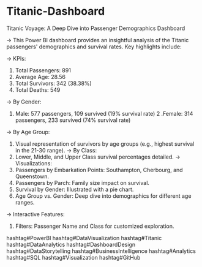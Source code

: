 # Titanic-Dashboard

Titanic Voyage: A Deep Dive into Passenger Demographics Dashboard 

-> This Power BI dashboard provides an insightful analysis of the Titanic passengers' demographics and survival rates. Key highlights include:

-> KPIs:
1. Total Passengers: 891
2. Average Age: 28.56
3. Total Survivors: 342 (38.38%)
4. Total Deaths: 549

-> By Gender:
1. Male: 577 passengers, 109 survived (19% survival rate)
2 .Female: 314 passengers, 233 survived (74% survival rate)

-> By Age Group:
1. Visual representation of survivors by age groups (e.g., highest survival in the 21-30 range).
-> By Class:
2. Lower, Middle, and Upper Class survival percentages detailed.
-> Visualizations:
3. Passengers by Embarkation Points: Southampton, Cherbourg, and Queenstown.
4. Passengers by Parch: Family size impact on survival.
5. Survival by Gender: Illustrated with a pie chart.
6. Age Group vs. Gender: Deep dive into demographics for different age ranges.

-> Interactive Features:
1. Filters: Passenger Name and Class for customized exploration.

hashtag#PowerBI hashtag#DataVisualization hashtag#Titanic hashtag#DataAnalytics hashtag#DashboardDesign hashtag#DataStorytelling hashtag#BusinessIntelligence hashtag#Analytics hashtag#SQL hashtag#Visualization hashtag#GitHub
